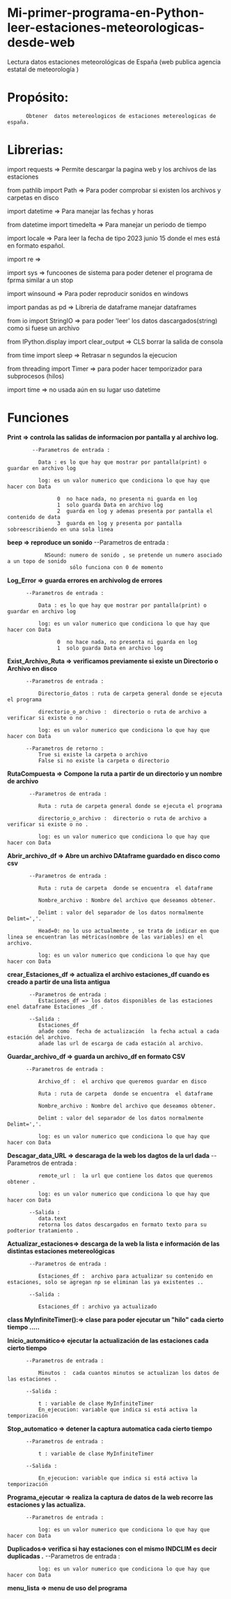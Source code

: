 # Mi-primer-programa-en-Python-leer-estaciones-meteorologicas-desde-web
Lectura datos estaciones meteorológicas de España (web  publica agencia estatal de meteorología )

# Propósito: 
          Obtener  datos metereologicos de estaciones metereologicas de españa.

# Librerias:

import requests => Permite descargar la pagina web y los archivos de las estaciones 

from pathlib import Path => Para poder comprobar si existen los archivos y carpetas en disco 

import datetime => Para manejar las fechas y horas 

from datetime import timedelta => Para manejar un periodo de tiempo 

import locale => Para leer la fecha de tipo 2023 junio 15 donde el mes está en formato español.

import re =>

import sys => funcoones de sistema para poder detener el programa de fprma similar a un stop 

import winsound => Para poder reproducir  sonidos en windows

import pandas as pd => Libreria de dataframe manejar dataframes 

from io import StringIO => para poder 'leer' los datos dascargados(string) como si fuese un archivo 

from IPython.display import clear_output => CLS borrar la salida de consola

from time import sleep => Retrasar n segundos la ejecucion 

from threading import Timer => para poder hacer temporizador para  subprocesos (hilos) 

import time => no usada aún  en su lugar uso datetime

# Funciones
 **Print => controla las salidas de informacion por pantalla y al archivo log.**
 
            --Parametros de entrada :
  
              Data : es lo que hay que mostrar por pantalla(print) o guardar en archivo log
              
              log: es un valor numerico que condiciona lo que hay que hacer con Data
              
                    0  no hace nada, no presenta ni guarda en log
                    1  solo guarda Data en archivo log 
                    2  guarda en log y ademas presenta por pantalla el contenido de data 
                    3  guarda en log y presenta por pantalla sobreescribiendo en una sola linea


**beep => reproduce un sonido**
            --Parametros de entrada :

                NSound: numero de sonido , se pretende un numero asociado a un topo de sonido 
                        sólo funciona con 0 de momento 


**Log_Error => guarda errores en archivolog de errores**
         
          --Parametros de entrada :
  
              Data : es lo que hay que mostrar por pantalla(print) o guardar en archivo log
              
              log: es un valor numerico que condiciona lo que hay que hacer con Data
              
                    0  no hace nada, no presenta ni guarda en log
                    1  solo guarda Data en archivo log 
                
**Exist_Archivo_Ruta => verificamos previamente si existe un Directorio o Archivo en disco**
    
          --Parametros de entrada :
  
              Directorio_datos : ruta de carpeta general donde se ejecuta el programa 

              directorio_o_archivo :  directorio o ruta de archivo a verificar si existe o no .
              
              log: es un valor numerico que condiciona lo que hay que hacer con Data
              
          --Parametros de retorno :
              True si existe la carpeta o archivo
              False si no existe la carpeta o directorio 

**RutaCompuesta => Compone la ruta a partir de un directorio y un nombre de archivo**
           
           --Parametros de entrada :
  
              Ruta : ruta de carpeta general donde se ejecuta el programa 

              directorio_o_archivo :  directorio o ruta de archivo a verificar si existe o no .
              
              log: es un valor numerico que condiciona lo que hay que hacer con Data

**Abrir_archivo_df => Abre un archivo DAtaframe guardado en disco como csv**

           --Parametros de entrada :
  
              Ruta : ruta de carpeta  donde se encuentra  el dataframe

              Nombre_archivo : Nombre del archivo que deseamos obtener.

              Delimt : valor del separador de los datos normalmente Delimt=','.
              
              Head=0: no lo uso actualmente , se trata de indicar en que linea se encuentran las métricas(nombre de las variables) en el archivo.
              
              log: es un valor numerico que condiciona lo que hay que hacer con Data

**crear_Estaciones_df => actualiza el archivo estaciones_df cuando es creado a partir de una lista antigua**

           --Parametros de entrada :
              Estaciones_df => los datos disponibles de las estaciones enel dataframe Estaciones _df .
              
           --Salida : 
              Estaciones_df
              añade como  fecha de actualización  la fecha actual a cada estación del archivo. 
              añade las url de escarga de cada estación al archivo.

**Guardar_archivo_df => guarda un archivo_df en formato CSV**
          
          --Parametros de entrada :
          
              Archivo_df :  el archivo que queremos guardar en disco 
  
              Ruta : ruta de carpeta  donde se encuentra  el dataframe

              Nombre_archivo : Nombre del archivo que deseamos obtener.

              Delimt : valor del separador de los datos normalmente Delimt=','.
                
              log: es un valor numerico que condiciona lo que hay que hacer con Data
              

**Descagar_data_URL =>  descaraga de la web los dagtos de la url dada**
           --Parametros de entrada :
          
              remote_url :  la url que contiene los datos que queremos obtener .
                
              log: es un valor numerico que condiciona lo que hay que hacer con Data
           
           --Salida : 
              data.text
              retorna los datos descargados en formato texto para su podterior tratamiento .
              
**Actualizar_estaciones=> descarga de la web la lista e información de las distintas estaciones metereológicas**

           --Parametros de entrada :
          
              Estaciones_df :  archivo para actualizar su contenido en estaciones, solo se agregan np se eliminan las ya existentes ..
           
           --Salida : 
              
              Estaciones_df : archivo ya actualizado 

**class MyInfiniteTimer():=> clase para poder ejecutar un "hilo" cada cierto tiempo .....**

**Inicio_automático=> ejecutar la actualización de las estaciones cada cierto tiempo**
         
          --Parametros de entrada :
          
              Minutos :  cada cuantos minutos se actualizan los datos de las estaciones .
              
          --Salida : 
              
              t : variable de clase MyInfiniteTimer 
              En_ejecucion: variable que indica si está activa la temporización 

**Stop_automatico => detener la captura automatica cada cierto tiempo**

          --Parametros de entrada :
          
              t : variable de clase MyInfiniteTimer 
              
          --Salida : 
              
              En_ejecucion: variable que indica si está activa la temporización 

**Programa_ejecutar => realiza la captura de datos de la web recorre las estaciones y las actualiza.**
          
          --Parametros de entrada :
                        
              log: es un valor numerico que condiciona lo que hay que hacer con Data


**Duplicados=> verifica si hay estaciones con el mismo INDCLIM es decir duplicadas .**
          --Parametros de entrada :
                        
              log: es un valor numerico que condiciona lo que hay que hacer con Data

**menu_lista => menu de uso del programa**

          





          


